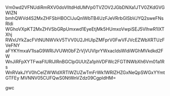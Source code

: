 Vm0wd2VFNUdiRmRXV0doVlltdHdUMVp0TVZOV2JGbDNXa1JTV0ZKdGVGWlZN
bmhQWVd4S2MxZHFSbHBOClJuQnlWbTB4UzFJeVRrbGlSbVJYQ2sweFNsRldi
WGhoVXpKT2MxZHVSbGRpUmxwd1EyeEtjMk5HUmxoVwpiSEJ5VlhwR1lXTXhj
RWxUYkZacFVtNUNWVkV5TVV0U2JHUlpZMFprV0FwVFJVcEZWbXRTUzFVeFNY
aFYKYmxaV1lsaG9WRlJVUWt0bFZrVjVUVlprYWxacldsWldiWGhMVkdkd2FW
WnJiRFpXYTFwaFlURlJlRnBGClpGUUtZa1phVDFWc2FGTlNWbXh6Vm01a1Rs
WnRVakJYV0hCelZWWldXRTlWZUZwTmFrWk1WRlZHZGxNeQpSWGxYYmtGTFEy
MVNNV05CUFQwS0NtWnVZdz09CgpldHM=

gwc